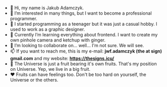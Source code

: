 - 👋 Hi, my name is Jakub Adamczyk.
- 👀 I’m interested in many things, but I want to become a professional programmer. 
- 📜 I started programming as a teenager but it was just a casual hobby. I used to work as a graphic designer.
- 🌱 Currently I’m learning everything about frontend. I want to create my own pinhole camera and ketchup with ginger.
- 💞️ I’m looking to collaborate on... well... I'm not sure. We will see.
- 📫 If you want to reach me, this is my e-mail: **jwf.adamczyk (the at sign) gmail.com** and my website: **https://thesigns.icu/**
- 🍐 The Universe is just a fruit bearing it's own fruits. That's my position on Universe. Yep, we live in a big fruit.
- ❤️ Fruits can have feelings too. Don't be too hard on yourself, the Universe or the others.

<!---
thesigns/thesigns is a ✨ special ✨ repository because its `README.md` (this file) appears on your GitHub profile.
You can click the Preview link to take a look at your changes.
--->

